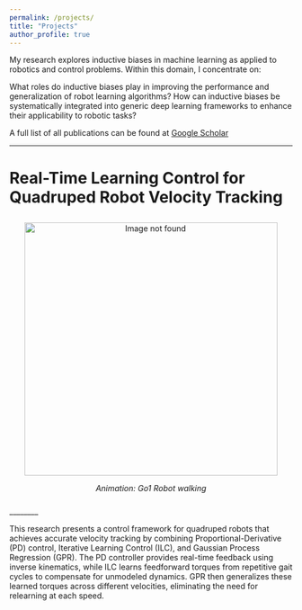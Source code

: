 ```yaml
---
permalink: /projects/
title: "Projects"
author_profile: true
---
```


My research explores inductive biases in machine learning as applied to robotics and control problems.
Within this domain, I concentrate on:

What roles do inductive biases play in improving the performance and generalization of robot learning algorithms? How can inductive biases be systematically integrated into generic deep learning frameworks to enhance their applicability to robotic tasks?



A full list of all publications can be found at [Google Scholar](https://scholar.google.com/citations?user=rVmmxF8AAAAJ&hl=de)


________


Real-Time Learning Control for Quadruped Robot Velocity Tracking 
======

<div style="flex: 1; padding: 10px;">
<div style="text-align: center; margin-bottom: 0px; margin-top: 0px;">
    <img src="../images/go1.gif" alt="Image not found" width="450"/>
    <p><em>Animation: Go1 Robot walking</em></p>
</div>
</div>
________


This research presents a control framework for quadruped robots that achieves accurate velocity tracking by combining Proportional-Derivative (PD) control, Iterative Learning Control (ILC), and Gaussian Process Regression (GPR). The PD controller provides real-time feedback using inverse kinematics, while ILC learns feedforward torques from repetitive gait cycles to compensate for unmodeled dynamics. GPR then generalizes these learned torques across different velocities, eliminating the need for relearning at each speed.

